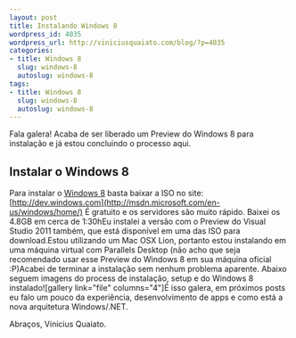 ```yaml
--- 
layout: post
title: Instalando Windows 8
wordpress_id: 4035
wordpress_url: http://viniciusquaiato.com/blog/?p=4035
categories: 
- title: Windows 8
  slug: windows-8
  autoslug: windows-8
tags: 
- title: Windows 8
  slug: windows-8
  autoslug: windows-8
---
```

Fala galera! Acaba de ser liberado um Preview do Windows 8 para instalação e já estou concluindo o processo aqui.

## Instalar o Windows 8
Para instalar o [Windows 8](http://msdn.microsoft.com/en-us/windows/home/) basta baixar a ISO no site: [http://dev.windows.com](http://msdn.microsoft.com/en-us/windows/home/) É gratuito e os servidores são muito rápido. Baixei os 4.8GB em cerca de 1:30hEu instalei a versão com o Preview do Visual Studio 2011 também, que está disponível em uma das ISO para download.Estou utilizando um Mac OSX Lion, portanto estou instalando em uma máquina virtual com Parallels Desktop (não acho que seja recomendado usar esse Preview do Windows 8 em sua máquina oficial :P)Acabei de terminar a instalação sem nenhum problema aparente. Abaixo seguem imagens do process de instalação, setup e do Windows 8 instalado![gallery link="file" columns="4"]É isso galera, em próximos posts eu falo um pouco da experiência, desenvolvimento de apps e como está a nova arquitetura Windows/.NET.

Abraços,
Vinicius Quaiato.

